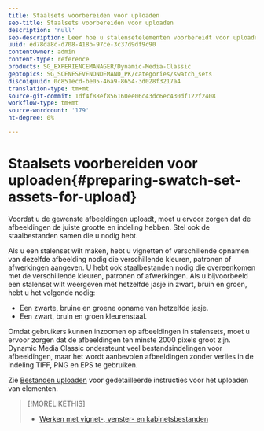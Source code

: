 ```yaml
---
title: Staalsets voorbereiden voor uploaden
seo-title: Staalsets voorbereiden voor uploaden
description: 'null'
seo-description: Leer hoe u stalensetelementen voorbereidt voor uploaden.
uuid: ed78da8c-d708-418b-97ce-3c37d9df9c90
contentOwner: admin
content-type: reference
products: SG_EXPERIENCEMANAGER/Dynamic-Media-Classic
geptopics: SG_SCENESEVENONDEMAND_PK/categories/swatch_sets
discoiquuid: 0c851ecd-be05-46a9-8654-3d028f3217a4
translation-type: tm+mt
source-git-commit: 1df4f88ef856160ee06c43dc6ec430df122f2408
workflow-type: tm+mt
source-wordcount: '179'
ht-degree: 0%

---
```



# Staalsets voorbereiden voor uploaden{#preparing-swatch-set-assets-for-upload}

Voordat u de gewenste afbeeldingen uploadt, moet u ervoor zorgen dat de afbeeldingen de juiste grootte en indeling hebben. Stel ook de staalbestanden samen die u nodig hebt.

Als u een stalenset wilt maken, hebt u vignetten of verschillende opnamen van dezelfde afbeelding nodig die verschillende kleuren, patronen of afwerkingen aangeven. U hebt ook staalbestanden nodig die overeenkomen met de verschillende kleuren, patronen of afwerkingen. Als u bijvoorbeeld een stalenset wilt weergeven met hetzelfde jasje in zwart, bruin en groen, hebt u het volgende nodig:

* Een zwarte, bruine en groene opname van hetzelfde jasje.
* Een zwart, bruin en groen kleurenstaal.

Omdat gebruikers kunnen inzoomen op afbeeldingen in stalensets, moet u ervoor zorgen dat de afbeeldingen ten minste 2000 pixels groot zijn. Dynamic Media Classic ondersteunt veel bestandsindelingen voor afbeeldingen, maar het wordt aanbevolen afbeeldingen zonder verlies in de indeling TIFF, PNG en EPS te gebruiken.

Zie [Bestanden uploaden](uploading-files.md#uploading_files) voor gedetailleerde instructies voor het uploaden van elementen.

>[!MORELIKETHIS]
>
>* [Werken met vignet-, venster- en kabinetsbestanden](vignette-window-covering-cabinet-files.md#working_with_vignette_window_covering_and_cabinet_files)

